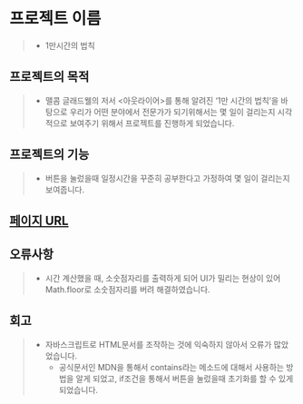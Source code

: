 # 프로젝트 이름
> - 1만시간의 법칙

## 프로젝트의 목적
> - 맬콤 글래드웰의 저서 <아웃라이어>를 통해 알려진 ‘1만 시간의 법칙’을 바탕으로 우리가 어떤 분야에서 전문가가 되기위해서는 몇 일이 걸리는지 시각적으로 보여주기 위해서 프로젝트를 진행하게 되었습니다.


## 프로젝트의 기능
> - 버튼을 눌렀을때 일정시간을 꾸준히 공부한다고 가정하여 몇 일이 걸리는지 보여줍니다.

## [페이지 URL](https://sangdon1029.github.io/HLDIT-TB-EXP/)


## 오류사항

> - 시간 계산했을 때, 소숫점자리를 출력하게 되어 UI가 밀리는 현상이 있어 Math.floor로 소숫점자리를 버려 해결하였습니다.



## 회고
> - 자바스크립트로 HTML문서를 조작하는 것에 익숙하지 않아서 오류가 많았었습니다.
>   -  공식문서인 MDN을 통해서 contains라는 메소드에 대해서 사용하는 방법을 알게 되었고, if조건을 통해서 버튼을 눌렀을때 초기화를 할 수 있게 되었습니다.

